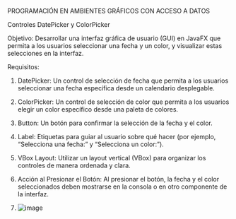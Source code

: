 PROGRAMACIÓN EN AMBIENTES GRÁFICOS CON ACCESO A DATOS

Controles DatePicker y ColorPicker

Objetivo: Desarrollar una interfaz gráfica de usuario (GUI) en JavaFX que permita a los usuarios seleccionar una fecha y un color, y visualizar estas selecciones en la interfaz.

Requisitos:

1. DatePicker: Un control de selección de fecha que permita a los usuarios seleccionar una fecha específica desde un calendario desplegable.

2. ColorPicker: Un control de selección de color que permita a los usuarios elegir un color específico desde una paleta de colores.

3. Button: Un botón para confirmar la selección de la fecha y el color.

4. Label: Etiquetas para guiar al usuario sobre qué hacer (por ejemplo, “Selecciona una fecha:” y “Selecciona un color:”).

5. VBox Layout: Utilizar un layout vertical (VBox) para organizar los controles de manera ordenada y clara.

6. Acción al Presionar el Botón: Al presionar el botón, la fecha y el color seleccionados deben mostrarse en la consola o en otro componente de la interfaz.

7. ![image](https://github.com/Andres146-a/-Controles-DatePicker-y-ColorPicker/assets/124753237/555a780d-c1c0-45d1-a7d6-1d53b81478a1)
